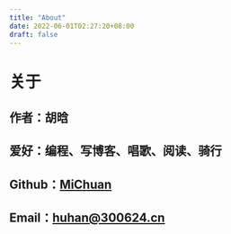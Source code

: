 ```yaml
---
title: "About"
date: 2022-06-01T02:27:20+08:00
draft: false
---
```


# 关于

## 作者：胡晗

## 爱好：编程、写博客、唱歌、阅读、骑行

## Github：[MiChuan](https://github.com/MiChuan)

## Email：huhan@300624.cn
